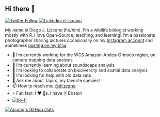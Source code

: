 ## Hi there 👋

[![Twitter Follow](https://img.shields.io/twitter/follow/_staticvoid?label=Follow)](https://twitter.com/dlizcano)
[![Linkedin: d-lizcano](https://img.shields.io/badge/-Diego%20Lizcano-blue?style=flat-square&logo=Linkedin&logoColor=white&link=https://www.linkedin.com/in/lizcano/)](https://www.linkedin.com/in/lizcano/)

My name is Diego J. Lizcano (he/him). I'm a wildlife biologist working mostly with R. I love Open-Source, teaching, and learning! I'm a passionate photographer sharing pictures occasionally on my [Instagram account](https://www.instagram.com/walking_tapir/) and sometimes [posting on my blog](https://dlizcano.github.io/year-archive/)

- 🔭 I’m currently working for the WCS Amazon-Andes-Orinoco region, on camera trapping data analysis  
- 🌱 I’m currently learning about soundscape analysis
- 👯 I’m looking to collaborate on biodiversity and spatial data analysis
- 🤔 I’m looking for help with old data sets 
- 💬 Ask me about Tapirs, my favorite species!
- 📫 How to reach me: [@dlizcano](https://twitter.com/dlizcano)
- ⚡ Fun fact: I ❤️ 🐶s. I have ✌ Boston 
- [![ko-fi](https://ko-fi.com/img/githubbutton_sm.svg)](https://ko-fi.com/I3I780GIS)

[![Anurag's GitHub stats](https://github-readme-stats.vercel.app/api?username=dlizcano)](https://github.com/anuraghazra/github-readme-stats)


<!--
**dlizcano/dlizcano** is a ✨ _special_ ✨ repository because its `README.md` (this file) appears on your GitHub profile.

Here are some ideas to get you started:

- 🔭 I’m currently working on Awake on biodiversity monitoring using bioacoustics 
- 🌱 I’m currently learning about soundscape analysis
- 👯 I’m looking to collaborate on biodiversity and spatial data analysis
- 🤔 I’m looking for help with old data sets 
- 💬 Ask me about Tapirs
- 📫 How to reach me: @dlizcano
- ⚡ Fun fact: I ❤️ 🐶s
-->
